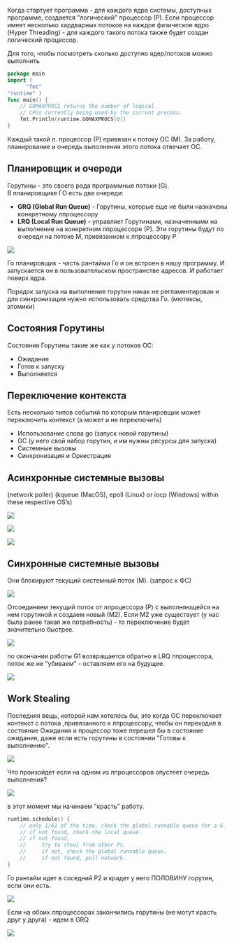 Когда стартует программа - для каждого ядра системы, доступных программе, создается "логический" процессор (Р). Если процессор имеет несколько хардварных потоков на каждое физическое ядро (Hyper Threading) - для каждого такого потока также будет создан логический процессор.

Для того, чтобы посмотреть сколько доступно ядер/потоков можно выполнить

```go
package main
import (
      "fmt"
"runtime" )
func main() {
    // GOMAXPROCS returns the number of logical
    // CPUs currently being used by the current process.
    fmt.Println(runtime.GOMAXPROCS(0))
}
```

Каждый такой л. процессор (Р) привязан к потоку ОС (М). За работу, планирование и очередь выполнения этого потока отвечает ОС.

## Планировщик и очереди

Горутины - это своего рода программные потоки (G).  
В планировщике ГО есть две очереди:

- **GRQ (Global Run Queue)** - Горутины, которые еще не были назначены конкретному лпроцессору
- **LRQ (Local Run Queue)** - управляет Горутинами, назначенными на выполнение на конкретном лпроцессоре (Р). Эти горутины будут по очереди на потоке М, привязанном к лпроцессору Р

![](./images/grt_go_001.png)

Го планировщик - часть рантайма Го и он встроен в нашу программу. И запускается он в пользовательском пространстве адресов. И работает поверх ядра.

Порядок запуска на выполнение горутин никак не регламентирован и для синхронизации нужно использовать средства Го. (мютексы, атомики)

## Состояния Горутины

Состояния Горутины такие же как у потоков ОС:

- Ожидание
- Готов к запуску
- Выполняется

## Переключение контекста

Есть несколько типов событий по которым планировщик может переключить контекст (а может и не переключить)

- Использование слова go (запуск новой горутины)
- GC (у него свой набор горутин, и им нужны ресурсы для запуска)
- Системные вызовы
- Синхронизация и Оркестрация

## Асинхронные системные вызовы

(network poller) (kqueue (MacOS), epoll (Linux) or iocp (Windows) within these respective OS’s)

![](./images/grt_go_002.png)

![](./images/grt_go_003.png)

![](./images/grt_go_004.png)

## Синхронные системные вызовы

Они блокируют текущий системный поток (М). (запрос к ФС)

![](./images/grt_go_005.png)

Отсоединяем текущий поток от лпроцессора (Р) с выполняющейся на нем горутиной и создаем новый (М2). Если М2 уже существует (у нас была ранее такая же потребность) - то переключение будет значительно быстрее.

![](./images/grt_go_006.png)

по окончании работы G1 возвращается обратно в LRQ лпроцессора, поток же не "убиваем" - оставляем его на будущее.

![](./images/grt_go_007.png)

## Work Stealing

Последняя вещь, которой нам хотелось бы, это когда ОС переключает контекст с потока ,привязанного к лпроцессору, чтобы он переходил в состояние Ожидания и процессор тоже перешел бы в состояние ожидания, даже если есть горутины в состоянии "Готовы к выполнению".

![](./images/grt_go_008.png)

Что произойдет если на одном из лпроцессоров опустеет очередь выполнения?

![](./images/grt_go_009.png)

в этот момент мы начинаем "красть" работу.

```go
runtime.schedule() {
    // only 1/61 of the time, check the global runnable queue for a G.
    // if not found, check the local queue.
    // if not found,
    //     try to steal from other Ps.
    //     if not, check the global runnable queue.
    //     if not found, poll network.
}
```

Го рантайм идет в соседний P2 и крадет у него ПОЛОВИНУ горутин, если они есть.

![](./images/grt_go_010.png)

Если на обоих лпроцессорах закончились горутины (не могут красть друг у друга) - идем в GRQ

![](./images/grt_go_011.png)

